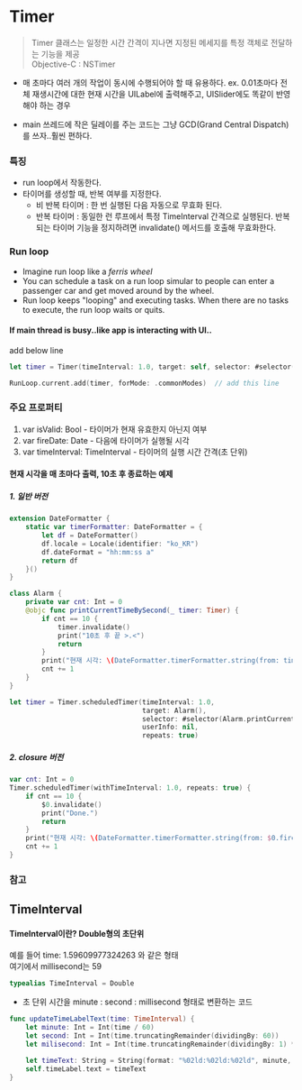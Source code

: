 # Timer
> Timer 클래스는 일정한 시간 간격이 지나면 지정된 메세지를 특정 객체로 전달하는 기능을 제공  
> Objective-C : NSTimer

- 매 초마다 여러 개의 작업이 동시에 수행되어야 할 때 유용하다. 
ex. 0.01초마다 전체 재생시간에 대한 현재 시간을 UILabel에 출력해주고, UISlider에도 똑같이 반영해야 하는 경우

- main 쓰레드에 작은 딜레이를 주는 코드는 그냥 GCD(Grand Central Dispatch)를 쓰자..훨씬 편하다.

### 특징

- run loop에서 작동한다.
- 타이머를 생성할 때, 반복 여부를 지정한다.
  - 비 반복 타이머 : 한 번 실행된 다음 자동으로 무효화 된다.
  - 반복 타이머 : 동일한 런 루프에서 특정 TimeInterval 간격으로 실행된다. 반복되는 타이머 기능을 정지하려면 invalidate() 메서드를 호출해 무효화한다.

### Run loop

- Imagine run loop like a _ferris wheel_
- You can schedule a task on a run loop simular to people can enter a passenger car and get moved around by the wheel.
- Run loop keeps "looping" and executing tasks. When there are no tasks to execute, the run loop waits or quits.

#### If main thread is busy..like app is interacting with UI..  
add below line
```Swift
let timer = Timer(timeInterval: 1.0, target: self, selector: #selector(fire), userInfo: nil, repeats: true)

RunLoop.current.add(timer, forMode: .commonModes)  // add this line
```

### 주요 프로퍼티

1. var isValid: Bool - 타이머가 현재 유효한지 아닌지 여부
2. var fireDate: Date - 다음에 타이머가 실행될 시각
3. var timeInterval: TimeInterval - 타이머의 실행 시간 간격(초 단위)


#### 현재 시각을 매 초마다 출력, 10초 후 종료하는 예제
##### 1. 일반 버전
```Swift
extension DateFormatter {
    static var timerFormatter: DateFormatter = {
        let df = DateFormatter()
        df.locale = Locale(identifier: "ko_KR")
        df.dateFormat = "hh:mm:ss a"
        return df
    }()
}

class Alarm {
    private var cnt: Int = 0
    @objc func printCurrentTimeBySecond(_ timer: Timer) {
        if cnt == 10 {
            timer.invalidate()
            print("10초 후 끝 >.<")
            return
        }
        print("현재 시각: \(DateFormatter.timerFormatter.string(from: timer.fireDate))")
        cnt += 1
    }
}

let timer = Timer.scheduledTimer(timeInterval: 1.0,
                                 target: Alarm(),
                                 selector: #selector(Alarm.printCurrentTimeBySecond(_:)),
                                 userInfo: nil,
                                 repeats: true)
```

##### 2. closure 버전
```Swift
var cnt: Int = 0
Timer.scheduledTimer(withTimeInterval: 1.0, repeats: true) {
    if cnt == 10 {
        $0.invalidate()
        print("Done.")
        return
    }
    print("현재 시각: \(DateFormatter.timerFormatter.string(from: $0.fireDate))")
    cnt += 1
}
```

### 참고

## TimeInterval

#### TimeInterval이란? Double형의 초단위  

예를 들어 time: 1.59609977324263 와 같은 형태      
여기에서 millisecond는 59
```Swift
typealias TimeInterval = Double
```

- 초 단위 시간을 minute : second : millisecond 형태로 변환하는 코드
```Swift
func updateTimeLabelText(time: TimeInterval) {
    let minute: Int = Int(time / 60)
    let second: Int = Int(time.truncatingRemainder(dividingBy: 60))
    let milisecond: Int = Int(time.truncatingRemainder(dividingBy: 1) * 100)

    let timeText: String = String(format: "%02ld:%02ld:%02ld", minute, second, milisecond)
    self.timeLabel.text = timeText
}
```


